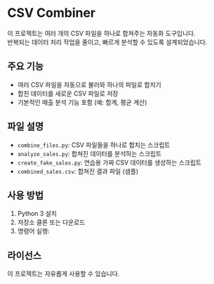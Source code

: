 # CSV Combiner

이 프로젝트는 여러 개의 CSV 파일을 하나로 합쳐주는 자동화 도구입니다.  
반복되는 데이터 처리 작업을 줄이고, 빠르게 분석할 수 있도록 설계되었습니다.

## 주요 기능
- 여러 CSV 파일을 자동으로 불러와 하나의 파일로 합치기
- 합친 데이터를 새로운 CSV 파일로 저장
- 기본적인 매출 분석 기능 포함 (예: 합계, 평균 계산)

## 파일 설명
- `combine_files.py`: CSV 파일들을 하나로 합치는 스크립트
- `analyze_sales.py`: 합쳐진 데이터를 분석하는 스크립트
- `create_fake_sales.py`: 연습용 가짜 CSV 데이터를 생성하는 스크립트
- `combined_sales.csv`: 합쳐진 결과 파일 (샘플)

## 사용 방법
1. Python 3 설치
2. 저장소 클론 또는 다운로드
3. 명령어 실행:

## 라이선스
이 프로젝트는 자유롭게 사용할 수 있습니다.

